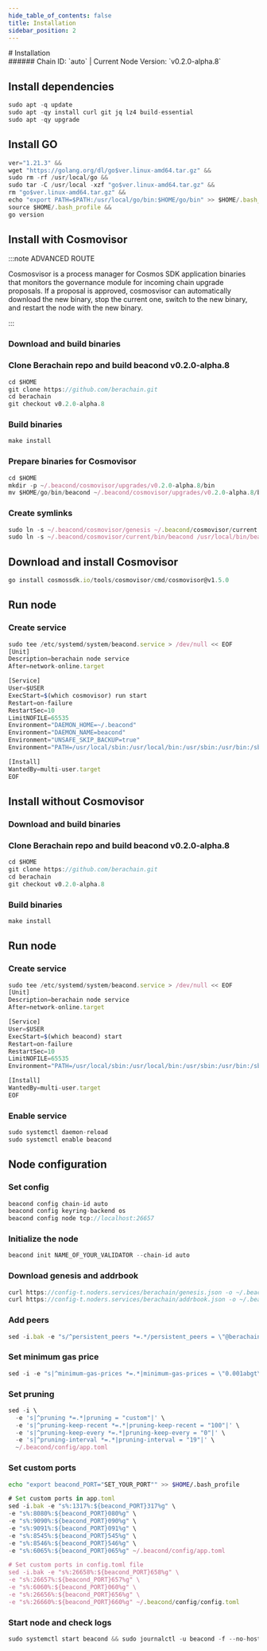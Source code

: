 ```yaml
---
hide_table_of_contents: false
title: Installation
sidebar_position: 2
---
```


<div class="h1-with-icon icon-berachain">
# Installation
</div>
###### Chain ID: `auto` | Current Node Version: `v0.2.0-alpha.8`

## Install dependencies

```js
sudo apt -q update
sudo apt -qy install curl git jq lz4 build-essential
sudo apt -qy upgrade
```

## Install GO
```js
ver="1.21.3" &&
wget "https://golang.org/dl/go$ver.linux-amd64.tar.gz" &&
sudo rm -rf /usr/local/go &&
sudo tar -C /usr/local -xzf "go$ver.linux-amd64.tar.gz" &&
rm "go$ver.linux-amd64.tar.gz" &&
echo "export PATH=$PATH:/usr/local/go/bin:$HOME/go/bin" >> $HOME/.bash_profile &&
source $HOME/.bash_profile &&
go version
```

## Install with Cosmovisor
:::note ADVANCED ROUTE

Cosmosvisor is a process manager for Cosmos SDK application binaries that monitors the governance module for incoming chain upgrade proposals. If a proposal is approved, cosmosvisor can automatically download the new binary, stop the current one, switch to the new binary, and restart the node with the new binary.

:::
### Download and build binaries
### Clone Berachain repo and build beacond v0.2.0-alpha.8
```js
cd $HOME
git clone https://github.com/berachain.git
cd berachain
git checkout v0.2.0-alpha.8
```

### Build binaries
```js
make install
```
### Prepare binaries for Cosmovisor
```js
cd $HOME
mkdir -p ~/.beacond/cosmovisor/upgrades/v0.2.0-alpha.8/bin
mv $HOME/go/bin/beacond ~/.beacond/cosmovisor/upgrades/v0.2.0-alpha.8/bin/
```

### Create symlinks
```js
sudo ln -s ~/.beacond/cosmovisor/genesis ~/.beacond/cosmovisor/current -f
sudo ln -s ~/.beacond/cosmovisor/current/bin/beacond /usr/local/bin/beacond -f
```

## Download and install Cosmovisor
```js
go install cosmossdk.io/tools/cosmovisor/cmd/cosmovisor@v1.5.0
```

## Run node
### Create service
```js
sudo tee /etc/systemd/system/beacond.service > /dev/null << EOF
[Unit]
Description=berachain node service
After=network-online.target

[Service]
User=$USER
ExecStart=$(which cosmovisor) run start
Restart=on-failure
RestartSec=10
LimitNOFILE=65535
Environment="DAEMON_HOME=~/.beacond"
Environment="DAEMON_NAME=beacond"
Environment="UNSAFE_SKIP_BACKUP=true"
Environment="PATH=/usr/local/sbin:/usr/local/bin:/usr/sbin:/usr/bin:/sbin:/bin:/usr/games:/usr/local/games:/snap/bin:~/.beacond/cosmovisor/current/bin"

[Install]
WantedBy=multi-user.target
EOF
```

## Install without Cosmovisor

### Download and build binaries
### Clone Berachain repo and build beacond v0.2.0-alpha.8
```js
cd $HOME
git clone https://github.com/berachain.git
cd berachain
git checkout v0.2.0-alpha.8
```

### Build binaries
```js
make install
```

## Run node
### Create service
```js
sudo tee /etc/systemd/system/beacond.service > /dev/null << EOF
[Unit]
Description=berachain node service
After=network-online.target

[Service]
User=$USER
ExecStart=$(which beacond) start
Restart=on-failure
RestartSec=10
LimitNOFILE=65535
Environment="PATH=/usr/local/sbin:/usr/local/bin:/usr/sbin:/usr/bin:/sbin:/bin:/usr/games:/usr/local/games:/snap/bin"

[Install]
WantedBy=multi-user.target
EOF
```

### Enable service
```js
sudo systemctl daemon-reload
sudo systemctl enable beacond
```

## Node configuration
### Set config
```js
beacond config chain-id auto
beacond config keyring-backend os
beacond config node tcp://localhost:26657
```

### Initialize the node
```js
beacond init NAME_OF_YOUR_VALIDATOR --chain-id auto
```

### Download genesis and addrbook
```js
curl https://config-t.noders.services/berachain/genesis.json -o ~/.beacond/config/genesis.json
curl https://config-t.noders.services/berachain/addrbook.json -o ~/.beacond/config/addrbook.json
```
### Add peers
```js
sed -i.bak -e "s/^persistent_peers *=.*/persistent_peers = \"@berachain-t-rpc.noders.services:\"/" ~/.beacond/config/config.toml
```

### Set minimum gas price
```js
sed -i -e "s|^minimum-gas-prices *=.*|minimum-gas-prices = \"0.001abgt\"|" ~/.beacond/config/app.toml
```
### Set pruning
```js
sed -i \
  -e 's|^pruning *=.*|pruning = "custom"|' \
  -e 's|^pruning-keep-recent *=.*|pruning-keep-recent = "100"|' \
  -e 's|^pruning-keep-every *=.*|pruning-keep-every = "0"|' \
  -e 's|^pruning-interval *=.*|pruning-interval = "19"|' \
  ~/.beacond/config/app.toml
```

### Set custom ports

```bash
echo "export beacond_PORT="SET_YOUR_PORT"" >> $HOME/.bash_profile
```

```js
# Set custom ports in app.toml
sed -i.bak -e "s%:1317%:${beacond_PORT}317%g" \
-e "s%:8080%:${beacond_PORT}080%g" \
-e "s%:9090%:${beacond_PORT}090%g" \
-e "s%:9091%:${beacond_PORT}091%g" \
-e "s%:8545%:${beacond_PORT}545%g" \
-e "s%:8546%:${beacond_PORT}546%g" \
-e "s%:6065%:${beacond_PORT}065%g" ~/.beacond/config/app.toml

# Set custom ports in config.toml file
sed -i.bak -e "s%:26658%:${beacond_PORT}658%g" \
-e "s%:26657%:${beacond_PORT}657%g" \
-e "s%:6060%:${beacond_PORT}060%g" \
-e "s%:26656%:${beacond_PORT}656%g" \
-e "s%:26660%:${beacond_PORT}660%g" ~/.beacond/config/config.toml
```

### Start node and check logs
```js
sudo systemctl start beacond && sudo journalctl -u beacond -f --no-hostname -o cat
```